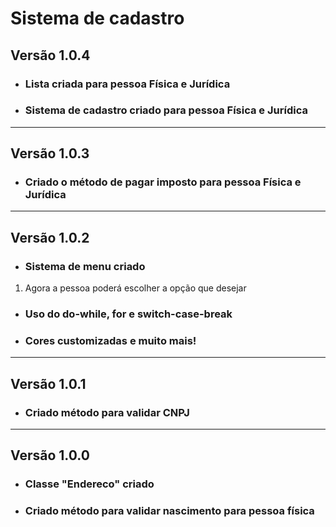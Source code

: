 # __Sistema de cadastro__

## __Versão 1.0.4__
- ### Lista criada para pessoa Física e Jurídica
- ### Sistema de cadastro criado para pessoa Física e Jurídica 
---
## __Versão 1.0.3__
- ### Criado o método de pagar imposto para pessoa Física e Jurídica
---
## __Versão 1.0.2__
- ### Sistema de menu criado 
 1. Agora a pessoa poderá escolher a opção que desejar
- ### Uso do do-while, for e switch-case-break
- ### Cores customizadas e muito mais!
---
## __Versão 1.0.1__
- ### Criado método para validar CNPJ
---
## __Versão 1.0.0__
- ### Classe "Endereco" criado
- ### Criado método para validar nascimento para pessoa física

